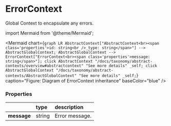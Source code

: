 # ErrorContext

Global Context to encapsulate any errors.

import Mermaid from '@theme/Mermaid';

<Mermaid chart={`
	graph LR
		AbstractContext["AbstractContext<br><span class='properties'>id: string<br />_type: string</span>"] --> AbstractGlobalContext;
    AbstractGlobalContext --> ErrorContext["ErrorContext<br><span class='properties'>message: string</span>"];
    click AbstractContext "/docs/taxonomy/abstract-contexts/overview#abstractcontext" "See more details" _self;
    click AbstractGlobalContext "/docs/taxonomy/abstract-contexts/AbstractGlobalContext" "See more details" _self;
`} caption="Figure: Diagram of ErrorContext inheritance" baseColor="blue" />

### Properties
|              | type        | description
| :--          | :--         | :--           
| **message**  | string      | Error message.
